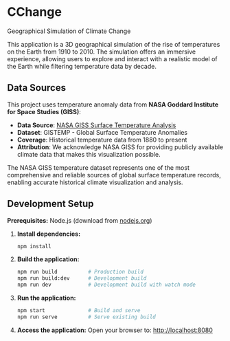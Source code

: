 # CChange

Geographical Simulation of Climate Change

This application is a 3D geographical simulation of the rise of temperatures on the Earth from 1910 to 2010. The simulation offers an immersive experience, allowing users to explore and interact with a realistic model of the Earth while filtering temperature data by decade.

## Data Sources

This project uses temperature anomaly data from **NASA Goddard Institute for Space Studies (GISS)**:

- **Data Source**: [NASA GISS Surface Temperature Analysis](https://data.giss.nasa.gov/gistemp/)
- **Dataset**: GISTEMP - Global Surface Temperature Anomalies
- **Coverage**: Historical temperature data from 1880 to present
- **Attribution**: We acknowledge NASA GISS for providing publicly available climate data that makes this visualization possible.

The NASA GISS temperature dataset represents one of the most comprehensive and reliable sources of global surface temperature records, enabling accurate historical climate visualization and analysis.

## Development Setup

**Prerequisites:** Node.js (download from [nodejs.org](https://nodejs.org/en/download/))

1. **Install dependencies:**

   ```bash
   npm install
   ```

2. **Build the application:**

   ```bash
   npm run build          # Production build
   npm run build:dev      # Development build  
   npm run dev            # Development build with watch mode
   ```

3. **Run the application:**

   ```bash
   npm start              # Build and serve
   npm run serve          # Serve existing build
   ```

4. **Access the application:**
   Open your browser to: <http://localhost:8080>
